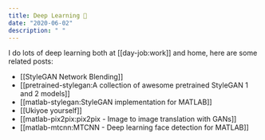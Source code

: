```yaml
---
title: Deep Learning 🧠 
date: "2020-06-02"
description: " "
---
```


I do lots of deep learning both at [[day-job:work]] and home, here are some related posts:

- [[StyleGAN Network Blending]]
- [[pretrained-stylegan:A collection of awesome pretrained StyleGAN 1 and 2 models]]
- [[matlab-stylegan:StyleGAN implementation for MATLAB]]
- [[Ukiyoe yourself]]
- [[matlab-pix2pix:pix2pix - Image to image translation with GANs]]
- [[matlab-mtcnn:MTCNN - Deep learning face detection for MATLAB]]
